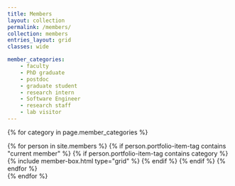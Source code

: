 ```yaml
---
title: Members
layout: collection
permalink: /members/
collection: members
entries_layout: grid
classes: wide

member_categories:
    - faculty
    - PhD graduate
    - postdoc
    - graduate student
    - research intern
    - Software Engineer
    - research staff
    - lab visitor
---
```


{% for category in page.member_categories %}
<div class="grid__wrapper">
<!-- <div class="grid__wrapper"> -->
    {% for person in site.members %}
        {% if person.portfolio-item-tag contains "current member" %}
            {% if person.portfolio-item-tag contains category %}
                {% include member-box.html type="grid" %}
            {% endif %}
        {% endif %}
    {% endfor %}
</div>
{% endfor %}
